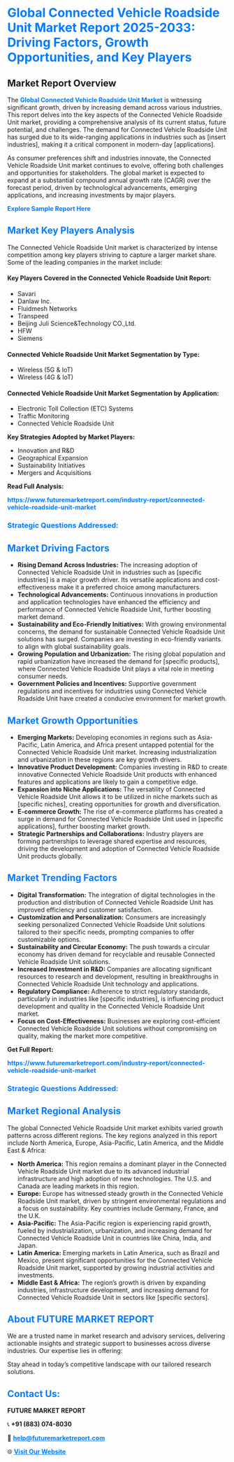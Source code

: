 <h1 style="color: #007BFF;">Global Connected Vehicle Roadside Unit Market Report 2025-2033: Driving Factors, Growth Opportunities, and Key Players</h1>

<section id="overview">
<h2>Market Report Overview</h2>
<p>The <a href="https://www.futuremarketreport.com/industry-report/connected-vehicle-roadside-unit-market" style="color: #007BFF; text-decoration: none;"><strong>Global Connected Vehicle Roadside Unit Market</strong></a> is witnessing significant growth, driven by increasing demand across various industries. This report delves into the key aspects of the Connected Vehicle Roadside Unit market, providing a comprehensive analysis of its current status, future potential, and challenges. The demand for Connected Vehicle Roadside Unit has surged due to its wide-ranging applications in industries such as [insert industries], making it a critical component in modern-day [applications].</p>
<p>As consumer preferences shift and industries innovate, the Connected Vehicle Roadside Unit market continues to evolve, offering both challenges and opportunities for stakeholders. The global market is expected to expand at a substantial compound annual growth rate (CAGR) over the forecast period, driven by technological advancements, emerging applications, and increasing investments by major players.</p>
</section>

<section id="overview">
<p><a href="https://www.futuremarketreport.com/request-sample/reportId=127651" style="color: #007BFF; text-decoration: none;"><strong>Explore Sample Report Here</strong></a></p>
</section>

<section id="key-players">
<h2 style="color: #007BFF;">Market Key Players Analysis</h2>
<p>The Connected Vehicle Roadside Unit market is characterized by intense competition among key players striving to capture a larger market share. Some of the leading companies in the market include:</p>
<h4>Key Players Covered in the Connected Vehicle Roadside Unit Report:</h4>
<ul><li>Savari</li><li>Danlaw Inc.</li><li>Fluidmesh Networks</li><li>Transpeed</li><li>Beijing Juli Science&amp;Technology CO.,Ltd.</li><li>HFW</li><li>Siemens</li></ul>
<h4>Connected Vehicle Roadside Unit Market Segmentation by Type:</h4>
<ul><li>Wireless (5G &amp; IoT)</li><li>Wireless (4G &amp; IoT)</li></ul>

<h4>Connected Vehicle Roadside Unit Market Segmentation by Application:</h4>
<ul><li>Electronic Toll Collection (ETC) Systems</li><li>Traffic Monitoring</li><li>Connected Vehicle Roadside Unit</li></ul>
<p><strong>Key Strategies Adopted by Market Players:</strong></p>
<ul>
<li>Innovation and R&D</li>
<li>Geographical Expansion</li>
<li>Sustainability Initiatives</li>
<li>Mergers and Acquisitions</li>
</ul>
</section>

<section>
<p><strong>Read Full Analysis: </strong></p><a href="https://www.futuremarketreport.com/industry-report/connected-vehicle-roadside-unit-market" style="color: #007BFF; text-decoration: none;"><strong>https://www.futuremarketreport.com/industry-report/connected-vehicle-roadside-unit-market</strong></a>
<h3 style="color: #007BFF;">Strategic Questions Addressed:</h3>
</section>

<section id="driving-factors">
<h2 style="color: #007BFF;">Market Driving Factors</h2>
<ul>
<li><strong>Rising Demand Across Industries:</strong> The increasing adoption of Connected Vehicle Roadside Unit in industries such as [specific industries] is a major growth driver. Its versatile applications and cost-effectiveness make it a preferred choice among manufacturers.</li>
<li><strong>Technological Advancements:</strong> Continuous innovations in production and application technologies have enhanced the efficiency and performance of Connected Vehicle Roadside Unit, further boosting market demand.</li>
<li><strong>Sustainability and Eco-Friendly Initiatives:</strong> With growing environmental concerns, the demand for sustainable Connected Vehicle Roadside Unit solutions has surged. Companies are investing in eco-friendly variants to align with global sustainability goals.</li>
<li><strong>Growing Population and Urbanization:</strong> The rising global population and rapid urbanization have increased the demand for [specific products], where Connected Vehicle Roadside Unit plays a vital role in meeting consumer needs.</li>
<li><strong>Government Policies and Incentives:</strong> Supportive government regulations and incentives for industries using Connected Vehicle Roadside Unit have created a conducive environment for market growth.</li>
</ul>
</section>

<section id="growth-opportunities">
<h2 style="color: #007BFF;">Market Growth Opportunities</h2>
<ul>
<li><strong>Emerging Markets:</strong> Developing economies in regions such as Asia-Pacific, Latin America, and Africa present untapped potential for the Connected Vehicle Roadside Unit market. Increasing industrialization and urbanization in these regions are key growth drivers.</li>
<li><strong>Innovative Product Development:</strong> Companies investing in R&D to create innovative Connected Vehicle Roadside Unit products with enhanced features and applications are likely to gain a competitive edge.</li>
<li><strong>Expansion into Niche Applications:</strong> The versatility of Connected Vehicle Roadside Unit allows it to be utilized in niche markets such as [specific niches], creating opportunities for growth and diversification.</li>
<li><strong>E-commerce Growth:</strong> The rise of e-commerce platforms has created a surge in demand for Connected Vehicle Roadside Unit used in [specific applications], further boosting market growth.</li>
<li><strong>Strategic Partnerships and Collaborations:</strong> Industry players are forming partnerships to leverage shared expertise and resources, driving the development and adoption of Connected Vehicle Roadside Unit products globally.</li>
</ul>
</section>

<section id="trending-factors">
<h2 style="color: #007BFF;">Market Trending Factors</h2>
<ul>
<li><strong>Digital Transformation:</strong> The integration of digital technologies in the production and distribution of Connected Vehicle Roadside Unit has improved efficiency and customer satisfaction.</li>
<li><strong>Customization and Personalization:</strong> Consumers are increasingly seeking personalized Connected Vehicle Roadside Unit solutions tailored to their specific needs, prompting companies to offer customizable options.</li>
<li><strong>Sustainability and Circular Economy:</strong> The push towards a circular economy has driven demand for recyclable and reusable Connected Vehicle Roadside Unit solutions.</li>
<li><strong>Increased Investment in R&D:</strong> Companies are allocating significant resources to research and development, resulting in breakthroughs in Connected Vehicle Roadside Unit technology and applications.</li>
<li><strong>Regulatory Compliance:</strong> Adherence to strict regulatory standards, particularly in industries like [specific industries], is influencing product development and quality in the Connected Vehicle Roadside Unit market.</li>
<li><strong>Focus on Cost-Effectiveness:</strong> Businesses are exploring cost-efficient Connected Vehicle Roadside Unit solutions without compromising on quality, making the market more competitive.</li>
</ul>
</section>

<section>
<p><strong>Get Full Report: </strong></p><a href="https://www.futuremarketreport.com/industry-report/connected-vehicle-roadside-unit-market" style="color: #007BFF; text-decoration: none;"><strong>https://www.futuremarketreport.com/industry-report/connected-vehicle-roadside-unit-market</strong></a>
<h3 style="color: #007BFF;">Strategic Questions Addressed:</h3>
</section>


<section id="regional-analysis">
<h2 style="color: #007BFF;">Market Regional Analysis</h2>
<p>The global Connected Vehicle Roadside Unit market exhibits varied growth patterns across different regions. The key regions analyzed in this report include North America, Europe, Asia-Pacific, Latin America, and the Middle East & Africa:</p>
<ul>
<li><strong>North America:</strong> This region remains a dominant player in the Connected Vehicle Roadside Unit market due to its advanced industrial infrastructure and high adoption of new technologies. The U.S. and Canada are leading markets in this region.</li>
<li><strong>Europe:</strong> Europe has witnessed steady growth in the Connected Vehicle Roadside Unit market, driven by stringent environmental regulations and a focus on sustainability. Key countries include Germany, France, and the U.K.</li>
<li><strong>Asia-Pacific:</strong> The Asia-Pacific region is experiencing rapid growth, fueled by industrialization, urbanization, and increasing demand for Connected Vehicle Roadside Unit in countries like China, India, and Japan.</li>
<li><strong>Latin America:</strong> Emerging markets in Latin America, such as Brazil and Mexico, present significant opportunities for the Connected Vehicle Roadside Unit market, supported by growing industrial activities and investments.</li>
<li><strong>Middle East & Africa:</strong> The region’s growth is driven by expanding industries, infrastructure development, and increasing demand for Connected Vehicle Roadside Unit in sectors like [specific sectors].</li>
</ul>
</section>

<footer>
<h2 style="color: #007BFF;">About FUTURE MARKET REPORT</h2>
<p>We are a trusted name in market research and advisory services, delivering actionable insights and strategic support to businesses across diverse industries. Our expertise lies in offering:</p>

<p>Stay ahead in today’s competitive landscape with our tailored research solutions.</p>

<h2 style="color: #007BFF;">Contact Us:</h2>
<p><strong>FUTURE MARKET REPORT</strong></p>
<p>📞 <strong>+91 (883) 074-8030</strong></p>
<p>📧 <strong><a href="mailto:help@futuremarketreport.com" style="color: #007BFF;">help@futuremarketreport.com</a></strong></p>
<p>🌐 <strong><a href="https://www.futuremarketreport.com/" style="color: #007BFF;">Visit Our Website</a></strong></p>
</footer>